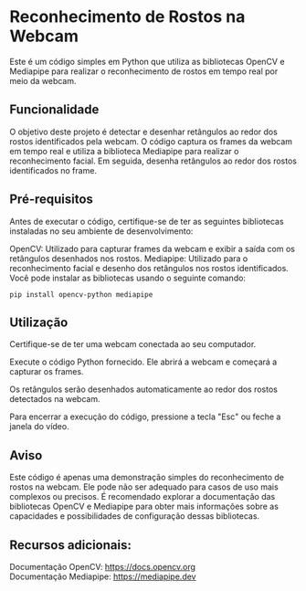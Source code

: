 # Reconhecimento de Rostos na Webcam

Este é um código simples em Python que utiliza as bibliotecas OpenCV e Mediapipe para realizar o reconhecimento de rostos em tempo real por meio da webcam.

## Funcionalidade

O objetivo deste projeto é detectar e desenhar retângulos ao redor dos rostos identificados pela webcam. O código captura os frames da webcam em tempo real e utiliza a biblioteca Mediapipe para realizar o reconhecimento facial. Em seguida, desenha retângulos ao redor dos rostos identificados no frame.

## Pré-requisitos
Antes de executar o código, certifique-se de ter as seguintes bibliotecas instaladas no seu ambiente de desenvolvimento:

OpenCV: Utilizado para capturar frames da webcam e exibir a saída com os retângulos desenhados nos rostos.
Mediapipe: Utilizado para o reconhecimento facial e desenho dos retângulos nos rostos identificados.
Você pode instalar as bibliotecas usando o seguinte comando:


`pip install opencv-python mediapipe`


## Utilização

Certifique-se de ter uma webcam conectada ao seu computador.

Execute o código Python fornecido. Ele abrirá a webcam e começará a capturar os frames.

Os retângulos serão desenhados automaticamente ao redor dos rostos detectados na webcam.

Para encerrar a execução do código, pressione a tecla "Esc" ou feche a janela do vídeo.

## Aviso

Este código é apenas uma demonstração simples do reconhecimento de rostos na webcam. Ele pode não ser adequado para casos de uso mais complexos ou precisos. É recomendado explorar a documentação das bibliotecas OpenCV e Mediapipe para obter mais informações sobre as capacidades e possibilidades de configuração dessas bibliotecas.

## Recursos adicionais:

Documentação OpenCV: https://docs.opencv.org <br>
Documentação Mediapipe: https://mediapipe.dev
